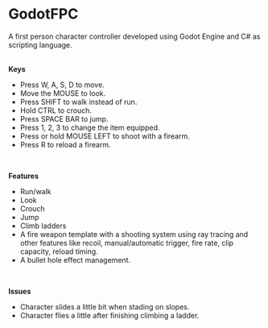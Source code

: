 # GodotFPC
A first person character controller developed using Godot Engine and C# as scripting language. <br/>
<br/>


**Keys**
<br/>
- Press W, A, S, D to move. <br/>
- Move the MOUSE to look. <br/>
- Press SHIFT to walk instead of run. <br/>
- Hold CTRL to crouch. <br/>
- Press SPACE BAR to jump. <br/>
- Press 1, 2, 3 to change the item equipped. <br/>
- Press or hold MOUSE LEFT to shoot with a firearm. <br/>
- Press R to reload a firearm. <br/>
<br/>


**Features**
<br/>
- Run/walk <br/>
- Look <br/>
- Crouch <br/>
- Jump <br/>
- Climb ladders <br/>
- A fire weapon template with a shooting system using ray tracing and other features like recoil, manual/automatic trigger, fire rate, clip capacity, reload timing.
- A bullet hole effect management.
<br/>


**Issues**
<br/>
- Character slides a little bit when stading on slopes. <br/>
- Character flies a little after finishing climbing a ladder.
